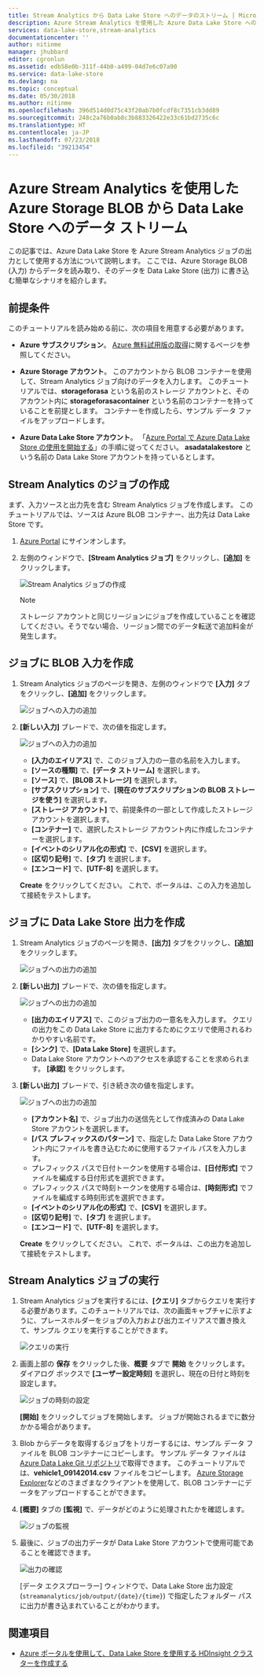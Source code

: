 ```yaml
---
title: Stream Analytics から Data Lake Store へのデータのストリーム | Microsoft Docs
description: Azure Stream Analytics を使用した Azure Data Lake Store へのデータのストリーム
services: data-lake-store,stream-analytics
documentationcenter: ''
author: nitinme
manager: jhubbard
editor: cgronlun
ms.assetid: edb58e0b-311f-44b0-a499-04d7e6c07a90
ms.service: data-lake-store
ms.devlang: na
ms.topic: conceptual
ms.date: 05/30/2018
ms.author: nitinme
ms.openlocfilehash: 396d514d0d75c43f20ab7b0fcdf8c7351cb3dd89
ms.sourcegitcommit: 248c2a76b0ab8c3b883326422e33c61bd2735c6c
ms.translationtype: HT
ms.contentlocale: ja-JP
ms.lasthandoff: 07/23/2018
ms.locfileid: "39213454"
---
```

# <a name="stream-data-from-azure-storage-blob-into-data-lake-store-using-azure-stream-analytics"></a>Azure Stream Analytics を使用した Azure Storage BLOB から Data Lake Store へのデータ ストリーム
この記事では、Azure Data Lake Store を Azure Stream Analytics ジョブの出力として使用する方法について説明します。 ここでは、Azure Storage BLOB (入力) からデータを読み取り、そのデータを Data Lake Store (出力) に書き込む簡単なシナリオを紹介します。

## <a name="prerequisites"></a>前提条件
このチュートリアルを読み始める前に、次の項目を用意する必要があります。

* **Azure サブスクリプション**。 [Azure 無料試用版の取得](https://azure.microsoft.com/pricing/free-trial/)に関するページを参照してください。

* **Azure Storage アカウント**。 このアカウントから BLOB コンテナーを使用して、Stream Analytics ジョブ向けのデータを入力します。 このチュートリアルでは、**storageforasa** という名前のストレージ アカウントと、そのアカウント内に **storageforasacontainer** という名前のコンテナーを持っていることを前提とします。 コンテナーを作成したら、サンプル データ ファイルをアップロードします。 
  
* **Azure Data Lake Store アカウント**。 「[Azure Portal で Azure Data Lake Store の使用を開始する](data-lake-store-get-started-portal.md)」の手順に従ってください。 **asadatalakestore** という名前の Data Lake Store アカウントを持っているとします。 

## <a name="create-a-stream-analytics-job"></a>Stream Analytics のジョブの作成
まず、入力ソースと出力先を含む Stream Analytics ジョブを作成します。 このチュートリアルでは、ソースは Azure BLOB コンテナー、出力先は Data Lake Store です。

1. [Azure Portal](https://portal.azure.com) にサインオンします。

2. 左側のウィンドウで、**[Stream Analytics ジョブ]** をクリックし、**[追加]** をクリックします。

    ![Stream Analytics ジョブの作成](./media/data-lake-store-stream-analytics/create.job.png "Stream Analytics ジョブの作成")

    > [!NOTE]
    > ストレージ アカウントと同じリージョンにジョブを作成していることを確認してください。そうでない場合、リージョン間でのデータ転送で追加料金が発生します。
    >

## <a name="create-a-blob-input-for-the-job"></a>ジョブに BLOB 入力を作成

1. Stream Analytics ジョブのページを開き、左側のウィンドウで **[入力]** タブをクリックし、**[追加]** をクリックします。

    ![ジョブへの入力の追加](./media/data-lake-store-stream-analytics/create.input.1.png "ジョブへの入力の追加")

2. **[新しい入力]** ブレードで、次の値を指定します。

    ![ジョブへの入力の追加](./media/data-lake-store-stream-analytics/create.input.2.png "ジョブへの入力の追加")

    * **[入力のエイリアス]** で、このジョブ入力の一意の名前を入力します。
    * **[ソースの種類]** で、**[データ ストリーム]** を選択します。
    * **[ソース]** で、**[BLOB ストレージ]** を選択します。
    * **[サブスクリプション]** で、**[現在のサブスクリプションの BLOB ストレージを使う]** を選択します。
    * **[ストレージ アカウント]** で、前提条件の一部として作成したストレージ アカウントを選択します。 
    * **[コンテナー]** で、選択したストレージ アカウント内に作成したコンテナーを選択します。
    * **[イベントのシリアル化の形式]** で、**[CSV]** を選択します。
    * **[区切り記号]** で、**[タブ]** を選択します。
    * **[エンコード]** で、**[UTF-8]** を選択します。

    **Create** をクリックしてください。 これで、ポータルは、この入力を追加して接続をテストします。


## <a name="create-a-data-lake-store-output-for-the-job"></a>ジョブに Data Lake Store 出力を作成

1. Stream Analytics ジョブのページを開き、**[出力]** タブをクリックし、**[追加]** をクリックします。

    ![ジョブへの出力の追加](./media/data-lake-store-stream-analytics/create.output.1.png "ジョブへの出力の追加")

2. **[新しい出力]** ブレードで、次の値を指定します。

    ![ジョブへの出力の追加](./media/data-lake-store-stream-analytics/create.output.2.png "ジョブへの出力の追加")

    * **[出力のエイリアス]** で、このジョブ出力の一意名を入力します。 クエリの出力をこの Data Lake Store に出力するためにクエリで使用されるわかりやすい名前です。
    * **[シンク]** で、**[Data Lake Store]** を選択します。
    * Data Lake Store アカウントへのアクセスを承認することを求められます。 **[承認]** をクリックします。

3. **[新しい出力]** ブレードで、引き続き次の値を指定します。

    ![ジョブへの出力の追加](./media/data-lake-store-stream-analytics/create.output.3.png "ジョブへの出力の追加")

    * **[アカウント名]** で、ジョブ出力の送信先として作成済みの Data Lake Store アカウントを選択します。
    * **[パス プレフィックスのパターン]** で、指定した Data Lake Store アカウント内にファイルを書き込むために使用するファイル パスを入力します。
    * プレフィックス パスで日付トークンを使用する場合は、**[日付形式]** でファイルを編成する日付形式を選択できます。
    * プレフィックス パスで時刻トークンを使用する場合は、**[時刻形式]** でファイルを編成する時刻形式を選択できます。
    * **[イベントのシリアル化の形式]** で、**[CSV]** を選択します。
    * **[区切り記号]** で、**[タブ]** を選択します。
    * **[エンコード]** で、**[UTF-8]** を選択します。
    
    **Create** をクリックしてください。 これで、ポータルは、この出力を追加して接続をテストします。
    
## <a name="run-the-stream-analytics-job"></a>Stream Analytics ジョブの実行

1. Stream Analytics ジョブを実行するには、**[クエリ]** タブからクエリを実行する必要があります。このチュートリアルでは、次の画面キャプチャに示すように、プレースホルダーをジョブの入力および出力エイリアスで置き換えて、サンプル クエリを実行することができます。

    ![クエリの実行](./media/data-lake-store-stream-analytics/run.query.png "クエリの実行")

2. 画面上部の **保存** をクリックした後、**概要** タブで **開始** をクリックします。 ダイアログ ボックスで **[ユーザー設定時刻]** を選択し、現在の日付と時刻を設定します。

    ![ジョブの時刻の設定](./media/data-lake-store-stream-analytics/run.query.2.png "ジョブの時刻の設定")

    **[開始]** をクリックしてジョブを開始します。 ジョブが開始されるまでに数分かかる場合があります。

3. Blob からデータを取得するジョブをトリガーするには、サンプル データ ファイルを BLOB コンテナーにコピーします。 サンプル データ ファイルは [Azure Data Lake Git リポジトリ](https://github.com/Azure/usql/tree/master/Examples/Samples/Data/AmbulanceData/Drivers.txt)で取得できます。 このチュートリアルでは、**vehicle1_09142014.csv** ファイルをコピーします。 [Azure Storage Explorer](http://storageexplorer.com/)などのさまざまなクライアントを使用して、BLOB コンテナーにデータをアップロードすることができます。

4. **[概要]** タブの **[監視]** で、データがどのように処理されたかを確認します。

    ![ジョブの監視](./media/data-lake-store-stream-analytics/run.query.3.png "ジョブの監視")

5. 最後に、ジョブの出力データが Data Lake Store アカウントで使用可能であることを確認できます。 

    ![出力の確認](./media/data-lake-store-stream-analytics/run.query.4.png "出力の確認")

    [データ エクスプローラー] ウィンドウで、Data Lake Store 出力設定 (`streamanalytics/job/output/{date}/{time}`) で指定したフォルダー パスに出力が書き込まれていることがわかります。  

## <a name="see-also"></a>関連項目
* [Azure ポータルを使用して、Data Lake Store を使用する HDInsight クラスターを作成する](data-lake-store-hdinsight-hadoop-use-portal.md)
